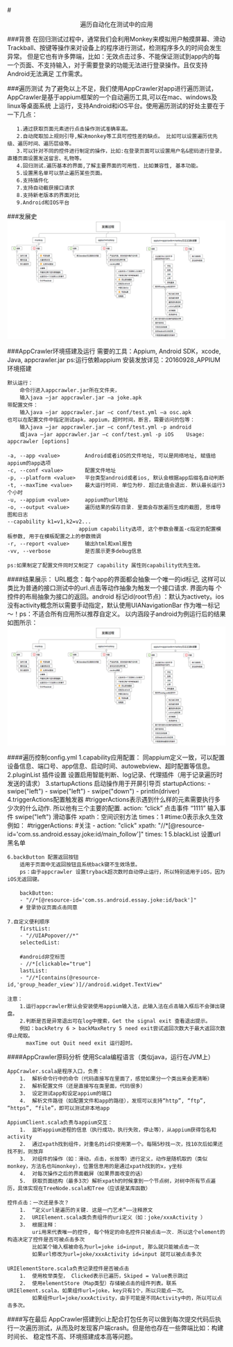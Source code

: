 #<center>遍历自动化在测试中的应用</center >


###背景
      在回归测试过程中，通常我们会利用Monkey来模拟用户触摸屏幕、滑动Trackball、按键等操作来对设备上的程序进行测试，检测程序多久的时间会发生异常。
    但是它也有许多弊端，比如：无效点击过多、不能保证测试到app内的每一个页面、不支持输入，对于需要登录的功能无法进行登录操作。且仅支持Android无法满足
    工作需求。

###遍历测试
      为了避免以上不足，我们使用AppCrawler对app进行遍历测试，AppCrawler是基于appium框架的一个自动遍历工具,可以在mac、windows及linux等桌面系统
    上运行，支持Android和iOS平台。使用遍历测试的好处主要在于一下几点：

       1.通过获取页面元素进行点击操作测试准确率高。
       2.自动爬取加上规则引导,解决monkey等工具可控性差的缺点。 比如可以设置遍历优先级、遍历时间、遍历层级等。
       3.可以针对不同的控件进行制定的操作，比如:在登录页面可以设置用户名&密码进行登录，直播页面设置发送留言、礼物等。
       4.回归测试.遍历基本的界面,了解主要界面的可用性. 比如兼容性, 基本功能。
       5.设置黑名单可以禁止遍历某些页面。
       6.支持插件化
       7.支持自动截获接口请求
       8.支持新老版本的界面对比
       9.Android和IOS平台

###发展史
![avatar](text/img/1.png)

###AppCrawler环境搭建及运行
需要的工具：Appium, Android SDK，xcode, Java,  appcrawler.jar
ps:运行依赖appium 安装发放详见：20160928_APPIUM环境搭建

    默认运行：
        命令行进入appcrawler.jar所在文件夹，
        输入java –jar appcrawler.jar –a joke.apk
    带配置文件：
        输入java –jar appcrawler.jar –c conf/test.yml –a osc.apk
    也可以在配置文件中指定测试apk，appium，超时时间，断言，需要访问的包等：
        输入java –jar appcrawler.jar –c conf/test.yml -p android
        或java –jar appcrawler.jar –c conf/test.yml -p iOS    Usage: appcrawler [options]

    -a, --app <value>        Android或者iOS的文件地址, 可以是网络地址, 赋值给appium的app选项
    -c, --conf <value>       配置文件地址
    -p, --platform <value>   平台类型android或者ios, 默认会根据app后缀名自动判断
    -t, --maxTime <value>    最大运行时间. 单位为秒. 超过此值会退出. 默认最长运行3个小时
    -u, --appium <value>     appium的url地址
    -o, --output <value>     遍历结果的保存目录. 里面会存放遍历生成的截图, 思维导图和日志
    --capability k1=v1,k2=v2...
                           appium capability选项, 这个参数会覆盖-c指定的配置模板参数, 用于在模板配置之上的参数微调
    -r, --report <value>     输出html和xml报告
    -vv, --verbose           是否展示更多debug信息

    ps:如果制定了配置文件同时又制定了 capability 属性则capability优先生效。


####结果展示：
         URL概念：每个app的界面都会抽象一个唯一的id标记, 这样可以类比为普通的接口测试中的url.点击等动作抽象为触发一个接口请求. 界面内每
    个控件的布局抽象为接口的返回。android 标记id(root节点) ：默认为activety。ios 没有activity概念所以需要手动指定，默认使用UIANavigationBar
    作为唯一标记～！ps：不适合所有应用所以推荐自定义。
    以内涵段子android为例运行后的结果如图所示：
![avatar](text/img/1.png)


####遍历控制config.yml
    1.capability应用配置：
       同appium定义一致，可以配置设备信息、端口号、app信息、启动时间、autowebview、超时配置等信息。
    2.pluginList 插件设置
      设置启用智能判断、log记录、代理插件（用于记录遍历时发送的请求）
    3.startupActions 启动操作用于开屏引导页
        startupActions:
        - swipe("left")
        - swipe("left")
        - swipe("down")
        - println(driver)
    4.triggerActions配置触发器
        #triggerActions表示遇到什么样的元素需要执行多少次的什么动作. 所以他有三个主要的配置.
            action: “click”  点击事件
                    “1111” 输入事件
                    swipe("left") 滑动事件
        xpath：空间识别方法
        times：1  #time:0表示永久生效
        例如：
            #triggerActions:
            #关注
            - action: "click"
            xpath: "//*[@resource-id='com.ss.android.essay.joke:id/main_follow']"
            times: 1
    5.blackList 设置url黑名单

    6.backButton 配置返回按钮
        适用于页面中无返回按钮且系统back键不生效场景。
        ps：由于appcrawler 设置tryback超次数时自动停止运行，所以特别适用于iOS，因为iOS无返回键。

        backButton:
        - "//*[@resource-id='com.ss.android.essay.joke:id/back']"
        # 登录协议页面点击同意

    7.自定义便利顺序
        firstList:
        - "//UIAPopover//*"
        selectedList:

        #android非空标签
        - //*[clickable="true"]
        lastList:
        - "//*[contains(@resource-id,'group_header_view')]//android.widget.TextView"

    注意：
        1.运行appcrawler默认会安装使用appium输入法，此输入法在点击输入框后不会弹出键盘。
        2.判断是否是异常退出可在log中搜索，Get the signal exit 查看退出提示。
        例如：backRetry 6 > backMaxRetry 5 need exit尝试返回次数大于最大返回次数停止爬取。
          maxTime out Quit need exit 运行超时。




####AppCrawler原码分析
    使用Scala编程语言（类似java，运行在JVM上）

    AppCrawler.scala是程序入口，负责：
        1.  解析命令行中的命令（代码直接写在里面了，感觉如果分一个类出来会更清晰）
        2.  解析配置文件（还是直接写在类里面，代码很多）
        3.  设定测试app和设定appium的端口
        4.  解析文件路径（如配置文件和app的路径），发现可以支持“http”, “ftp”, “https”, “file”，即可以测试非本地app

    AppiumClient.scala负责与appium交互：
        1.  监听appium进程的信息（执行成功，执行失败，停止等），从appium获得包名和activity
        2.  通过xpath找到组件，对重名的id只使用第一个。每隔5秒找一次，找10次后如果还找不到，则放弃
        3.  对组件的操作（如：滑动，点击，长按等）进行定义，动作是随机取的（类似monkey，方法名也叫monkey），位置信息用的是通过xpath找到的x，y坐标
        4.  对每次操作之后的界面截屏（如果界面改变的话）
        5.  获取页面结构（最多3次）解析xpath的时候拿到一个节点树，对树中所有节点遍历，具体实现在TreeNode.scala和Tree（应该是某库函数）

    控件点击：一次还是多次？
        1.  “定义url是遍历的关键. 这是一门艺术”——注释原文
        2.  URIElement.scala类负责组件的uri定义（如：joke/xxxActivity ）
        3.  根据注释：
            uri用来代表唯一的控件, 每个特定的命名控件只被点击一次. 所以这个element的构造决定了控件是否可被点击多次
            比如某个输入框被命名为url=joke id=input, 那么就只能被点击一次
            如果url修改为url=joke/xxxActivity id=input 就可以被点击多次

    URIElementStore.scala负责记录控件是否被点击
        1.  使用枚举类型， Clicked表示已遍历，Skiped = Value表示跳过
        2.  使用elementStore（Map类型）存储被点击的组件列表。联系URIElement.scala，如果组件url=joke，key只有1个，所以只能点一次。
            如果组件url=joke/xxxActivity，由于可能是不同Activity中的，所以可以点击多次。


####写在最后
       AppCrawler搭建到ci上配合打包任务可以做到每次提交代码后执行一次遍历测试，从而及时发现客户端crash。但是他也存在一些弊端比如：构建时间长、
    稳定性不高、环境搭建成本高等问题。